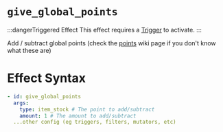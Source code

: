 # `give_global_points`
:::dangerTriggered Effect
This effect requires a [Trigger](https://plugins.auxilor.io/effects/all-triggers) to activate.
:::

Add / subtract global points (check the [points](https://plugins.auxilor.io/effects/points) wiki page if you don't know what these are)

# Effect Syntax
```yaml
- id: give_global_points
  args:
    type: item_stock # The point to add/subtract
    amount: 1 # The amount to add/subtract
  ...other config (eg triggers, filters, mutators, etc)
  ```